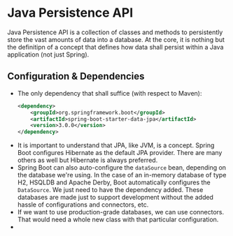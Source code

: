 # Java Persistence API

Java Persistence API is a collection of classes and methods to persistently store the vast amounts of data into a database. At the core, it is nothing but the definitipn of a concept that defines how data shall persist within a Java application (not just Spring).


## Configuration & Dependencies

- The only dependency that shall suffice (with respect to Maven):
    ```xml
    <dependency>
        <groupId>org.springframework.boot</groupId>
        <artifactId>spring-boot-starter-data-jpa</artifactId>
        <version>3.0.0</version>
    </dependency>
    ```
- It is important to understand that JPA, like JVM, is a concept. Spring Boot configures Hibernate as the default JPA provider. There are many others as well but Hibernate is always preferred.
- Spring Boot can also auto-configure the `dataSource` bean, depending on the database we're using. In the case of an in-memory database of type H2, HSQLDB and Apache Derby, Boot automatically configures the `DataSource`. We just need to have the dependency added. These databases are made just to support development without the added hassle of configurations and connectors, etc.
- If we want to use production-grade databases, we can use connectors. That would need a whole new class with that particular configuration.
- 
